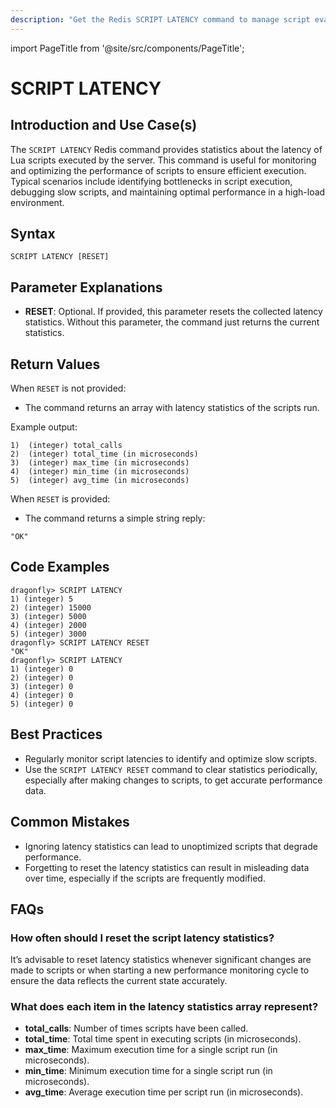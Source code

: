 ```yaml
---
description: "Get the Redis SCRIPT LATENCY command to manage script evaluation latency."
---
```


import PageTitle from '@site/src/components/PageTitle';

# SCRIPT LATENCY

<PageTitle title="Redis SCRIPT LATENCY Explained (Better Than Official Docs)" />

## Introduction and Use Case(s)

The `SCRIPT LATENCY` Redis command provides statistics about the latency of Lua scripts executed by the server. This command is useful for monitoring and optimizing the performance of scripts to ensure efficient execution. Typical scenarios include identifying bottlenecks in script execution, debugging slow scripts, and maintaining optimal performance in a high-load environment.

## Syntax

```plaintext
SCRIPT LATENCY [RESET]
```

## Parameter Explanations

- **RESET**: Optional. If provided, this parameter resets the collected latency statistics. Without this parameter, the command just returns the current statistics.

## Return Values

When `RESET` is not provided:

- The command returns an array with latency statistics of the scripts run.

Example output:

```plaintext
1)  (integer) total_calls
2)  (integer) total_time (in microseconds)
3)  (integer) max_time (in microseconds)
4)  (integer) min_time (in microseconds)
5)  (integer) avg_time (in microseconds)
```

When `RESET` is provided:

- The command returns a simple string reply:

```plaintext
"OK"
```

## Code Examples

```cli
dragonfly> SCRIPT LATENCY
1) (integer) 5
2) (integer) 15000
3) (integer) 5000
4) (integer) 2000
5) (integer) 3000
dragonfly> SCRIPT LATENCY RESET
"OK"
dragonfly> SCRIPT LATENCY
1) (integer) 0
2) (integer) 0
3) (integer) 0
4) (integer) 0
5) (integer) 0
```

## Best Practices

- Regularly monitor script latencies to identify and optimize slow scripts.
- Use the `SCRIPT LATENCY RESET` command to clear statistics periodically, especially after making changes to scripts, to get accurate performance data.

## Common Mistakes

- Ignoring latency statistics can lead to unoptimized scripts that degrade performance.
- Forgetting to reset the latency statistics can result in misleading data over time, especially if the scripts are frequently modified.

## FAQs

### How often should I reset the script latency statistics?

It’s advisable to reset latency statistics whenever significant changes are made to scripts or when starting a new performance monitoring cycle to ensure the data reflects the current state accurately.

### What does each item in the latency statistics array represent?

- **total_calls**: Number of times scripts have been called.
- **total_time**: Total time spent in executing scripts (in microseconds).
- **max_time**: Maximum execution time for a single script run (in microseconds).
- **min_time**: Minimum execution time for a single script run (in microseconds).
- **avg_time**: Average execution time per script run (in microseconds).
